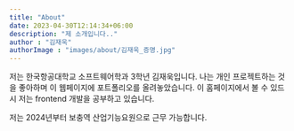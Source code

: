 ```yaml
---
title: "About"
date: 2023-04-30T12:14:34+06:00
description: "제 소개입니다.."
author : "김재욱"
authorImage : "images/about/김재욱_증명.jpg"
---
```


저는 한국항공대학교 소프트웨어학과 3학년 김재욱입니다. 
나는 개인 프로젝트하는 것을 좋아하며 이 웹페이지에 포트폴리오를 올려놓았습니다.
이 홈페이지에서 볼 수 있드시 저는 frontend 개발을 공부하고 있습니다.

저는 2024년부터 보충역 산업기능요원으로 근무 가능합니다. 
